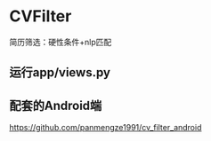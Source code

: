 # CVFilter
简历筛选：硬性条件+nlp匹配
## 运行app/views.py

## 配套的Android端
https://github.com/panmengze1991/cv_filter_android
